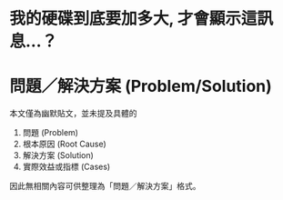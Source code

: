 # 我的硬碟到底要加多大, 才會顯示這訊息…？

# 問題／解決方案 (Problem/Solution)

本文僅為幽默貼文，並未提及具體的  
1. 問題 (Problem)  
2. 根本原因 (Root Cause)  
3. 解決方案 (Solution)  
4. 實際效益或指標 (Cases)  

因此無相關內容可供整理為「問題／解決方案」格式。